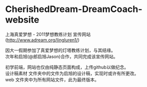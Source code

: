 CherishedDream-DreamCoach-website
=================================

上海真爱梦想 - 2011梦想教练计划 宣传网站  
(http://www.adream.org/lingluren1/)


因大一假期参加了真爱梦想的灯塔教练计划，与其结缘。  
次年和启旭(@郎启旭Jason)合作，共同完成该宣传网站。  


初学前端，网站也仅由纯静态页面构成，上传github以做纪念。  
设计稿素材 文件夹中的文件为启旭的设计稿，实现时或许有所更改。  
web 文件夹中为所有网站文件，此为最终版本。  
